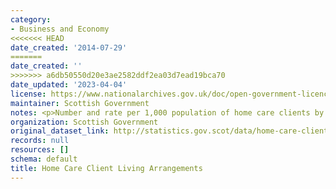 ```yaml
---
category:
- Business and Economy
<<<<<<< HEAD
date_created: '2014-07-29'
=======
date_created: ''
>>>>>>> a6db50550d20e3ae2582ddf2ea03d7ead19bca70
date_updated: '2023-04-04'
license: https://www.nationalarchives.gov.uk/doc/open-government-licence/version/3/
maintainer: Scottish Government
notes: <p>Number and rate per 1,000 population of home care clients by living arrangement</p>
organization: Scottish Government
original_dataset_link: http://statistics.gov.scot/data/home-care-client-living-arrangements
records: null
resources: []
schema: default
title: Home Care Client Living Arrangements
---
```

